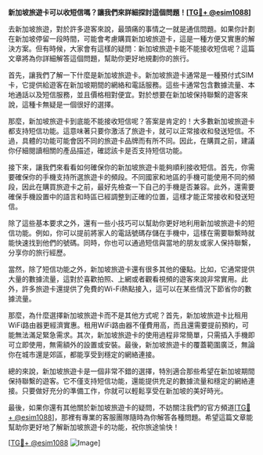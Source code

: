 **新加坡旅遊卡可以收短信嗎？讓我們來詳細探討這個問題！[[TG💪+ @esim1088](https://t.me/s/esim1088)]**

去新加坡旅遊，對於許多遊客來說，最頭痛的事情之一就是通信問題。如果你計劃在新加坡停留一段時間，可能會考慮購買新加坡旅遊卡，這是一種方便又實惠的解決方案。但有時候，大家會有這樣的疑問：新加坡旅遊卡能不能接收短信呢？這篇文章將為你詳細解答這個問題，幫助你更好地規劃你的旅行。

首先，讓我們了解一下什麼是新加坡旅遊卡。新加坡旅遊卡通常是一種預付式SIM卡，它提供給遊客在新加坡期間的網絡和電話服務。這些卡通常包含數據流量、本地通話以及短信服務，並且價格相對便宜。對於想要在新加坡保持聯繫的遊客來說，這種卡無疑是一個很好的選擇。

那麼，新加坡旅遊卡到底能不能接收短信呢？答案是肯定的！大多數新加坡旅遊卡都支持短信功能。這意味著只要你激活了旅遊卡，就可以正常接收和發送短信。不過，具體的功能可能會因不同的旅遊卡品牌而有所不同。因此，在購買之前，建議你仔細閱讀相關的產品描述，確認該卡是否支持短信功能。

接下來，讓我們來看看如何確保你的新加坡旅遊卡能夠順利接收短信。首先，你需要確保你的手機支持所選旅遊卡的頻段。不同國家和地區的手機可能使用不同的頻段，因此在購買旅遊卡之前，最好先檢查一下自己的手機是否兼容。此外，還需要確保手機設置中的語言和時區已經調整到正確的位置，這樣才能正常接收和發送短信。

除了這些基本要求之外，還有一些小技巧可以幫助你更好地利用新加坡旅遊卡的短信功能。例如，你可以提前將家人的電話號碼存儲在手機中，這樣在需要聯繫時就能快速找到他們的號碼。同時，你也可以通過短信與當地的朋友或家人保持聯繫，分享你的旅行經歷。

當然，除了短信功能之外，新加坡旅遊卡還有很多其他的優點。比如，它通常提供大量的數據流量，這對於喜歡拍照、上網或者觀看視頻的遊客來說非常實用。此外，許多旅遊卡還提供了免費的Wi-Fi熱點接入，這可以在某些情況下節省你的數據流量。

那麼，為什麼選擇新加坡旅遊卡而不是其他方式呢？首先，新加坡旅遊卡比租用WiFi路由器更經濟實惠。租用WiFi路由器不僅費用高，而且還需要提前預約，可能無法滿足緊急需求。其次，新加坡旅遊卡的使用過程非常簡單，只需插入手機即可立即使用，無需額外的設置或安裝。最後，新加坡旅遊卡的覆蓋範圍廣泛，無論你在城市還是郊區，都能享受到穩定的網絡連接。

總的來說，新加坡旅遊卡是一個非常不錯的選擇，特別適合那些希望在新加坡期間保持聯繫的遊客。它不僅支持短信功能，還能提供充足的數據流量和穩定的網絡連接。只要做好充分的準備工作，你就可以輕鬆享受在新加坡的美好時光。

最後，如果你還有其他關於新加坡旅遊卡的疑問，不妨關注我們的官方頻道[[TG💪+ @esim1088](https://t.me/s/esim1088)]，那裡有專業的客服團隊隨時為你解答各種問題。希望這篇文章能幫助你更好地了解新加坡旅遊卡的功能，祝你旅途愉快！

[[TG💪+ @esim1088](https://t.me/s/esim1088) ![Image](https://i.postimg.cc/4NQfJmqS/Snipaste-2025-05-13-00-14-12.png)]